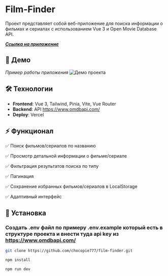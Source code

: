 # Film-Finder
Проект представляет собой веб-приложение для поиска информации о фильмах и сериалах c использованием Vue 3 и Open Movie Database API.

[**_<ins>Ссылка на приложение</ins>_**](https://film-finder-weld.vercel.app/)

## 🚀 Демо 
*Пример работы приложения* 
![Демо проекта](demo.gif)  

## 🛠 Технологии  
- **Frontend**: Vue 3, Tailwind, Pinia, Vite, Vue Router
- **Backend**: API https://www.omdbapi.com/
- **Deploy**: Vercel  

## ⚡️ Функционал 
✅ Поиск фильмов/сериалов по названию

✅ Просмотр детальной информации о фильме/сериале

✅ Фильтрация результатов поиска по типу

✅ Пагинация

✅ Сохранение избранных фильмов/сериалов в LocalStorage

✅ Адаптивный интерфейс

## 🚀 Установка  
### Cоздать .env файл по примеру .env.example который есть в структуре проекта и внести туда api key из https://www.omdbapi.com/
```bash
git clone https://github.com/chocopie777/film-finder.git

npm install

npm run dev